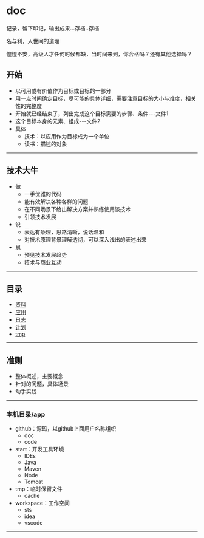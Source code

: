 # doc
记录，留下印记，输出成果...存档..存档

名与利，人世间的道理

惶惶不安，高级人才任何时候都缺，当时间来到，你合格吗？还有其他选择吗？

##  开始
-   以可用或有价值作为目标或目标的一部分
-   用一点时间确定目标，尽可能的具体详细，需要注意目标的大小与难度，相关性的完整度
-   开始就已经结束了，列出完成这个目标需要的步骤、条件---文件1
-   这个目标本身的元素、组成---文件2
-   具体
    -   技术：以应用作为目标成为一个单位
    -   读书：描述的对象

----

##  技术大牛
-   做
    -   一手优雅的代码
    -   能有效解决各种各样的问题
    -   在不同场景下给出解决方案并熟练使用该技术
    -   引领技术发展
-   说
    -   表达有条理，思路清晰，说话温和
    -   对技术原理背景理解透彻，可以深入浅出的表述出来
-   思
    -   预见技术发展趋势
    -   技术与商业互动

----

## 目录
-   [资料](data/README.md)
-   [应用](app/README.md)
-   [日志](log/README.md)
-   [计划](plan/README.md)
-   [tmp](tmp/README.md)

----

##  准则
-   整体概述，主要概念
-   针对的问题，具体场景
-   动手实践

----

### 本机目录/app
- github：源码，以github上面用户名称组织
    - doc
    - code
- start：开发工具环境
    - IDEs
    - Java
    - Maven
    - Node
    - Tomcat
- tmp：临时保留文件
    - cache
- workspace：工作空间
    - sts
    - idea
    - vscode

----